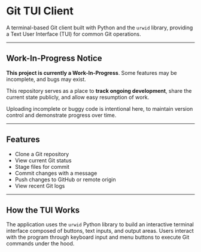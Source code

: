 # Git TUI Client

A terminal-based Git client built with Python and the `urwid` library, providing a Text User Interface (TUI) for common Git operations.

---

## Work-In-Progress Notice

 **This project is currently a Work-In-Progress**. Some features may be incomplete, and bugs may exist.  

This repository serves as a place to **track ongoing development**, share the current state publicly, and allow easy resumption of work.  

Uploading incomplete or buggy code is intentional here, to maintain version control and demonstrate progress over time.

---

## Features

- Clone a Git repository  
- View current Git status  
- Stage files for commit  
- Commit changes with a message  
- Push changes to GitHub or remote origin  
- View recent Git logs  

---

## How the TUI Works

The application uses the `urwid` Python library to build an interactive terminal interface composed of buttons, text inputs, and output areas. Users interact with the program through keyboard input and menu buttons to execute Git commands under the hood.





